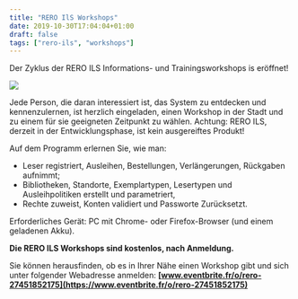 ```yaml
---
title: "RERO IlS Workshops"
date: 2019-10-30T17:04:04+01:00
draft: false 
tags: ["rero-ils", "workshops"]
---
```


Der Zyklus der RERO ILS Informations- und Trainingsworkshops is eröffnet! 

![](/img/reroils-ateliers.jpg)

<!--more-->

Jede Person, die daran interessiert ist, das System zu entdecken und
kennenzulernen, ist herzlich eingeladen, einen Workshop in der Stadt und zu
einem für sie geeigneten Zeitpunkt zu wählen. Achtung: RERO ILS, derzeit in der
Entwicklungsphase, ist kein ausgereiftes Produkt!

Auf dem Programm erlernen Sie, wie man:

- Leser registriert, Ausleihen, Bestellungen, Verlängerungen, Rückgaben
  aufnimmt;
- Bibliotheken, Standorte, Exemplartypen, Lesertypen und Ausleihpolitiken
  erstellt und parametriert,
- Rechte zuweist, Konten validiert und Passworte Zurücksetzt.

Erforderliches Gerät: PC mit Chrome- oder Firefox-Browser (und einem geladenen
Akku).

**Die RERO ILS Workshops sind kostenlos, nach Anmeldung.**

Sie können herausfinden, ob es in Ihrer Nähe einen Workshop gibt und sich unter
folgender Webadresse anmelden:
**[www.eventbrite.fr/o/rero-27451852175](https://www.eventbrite.fr/o/rero-27451852175)**
